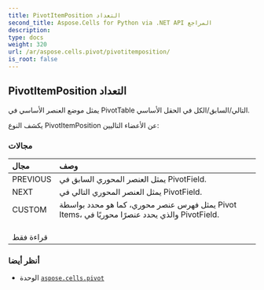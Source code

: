 ```yaml
---
title: PivotItemPosition التعداد
second_title: Aspose.Cells for Python via .NET API المراجع
description:
type: docs
weight: 320
url: /ar/aspose.cells.pivot/pivotitemposition/
is_root: false
---
```

##  PivotItemPosition التعداد
يمثل موضع العنصر الأساسي في PivotTable التالي/السابق/الكل في الحقل الأساسي.



يكشف النوع PivotItemPosition عن الأعضاء التاليين:

###  مجالات
| مجال| وصف|
| :- | :- |
| PREVIOUS | يمثل العنصر المحوري السابق في PivotField.|
| NEXT | يمثل العنصر المحوري التالي في PivotField.|
| CUSTOM | يمثل فهرس عنصر محوري، كما هو محدد بواسطة Pivot Items، والذي يحدد عنصرًا محوريًا في PivotField.<br/> قراءة فقط|



###  أنظر أيضا
* الوحدة [`aspose.cells.pivot`](..)
